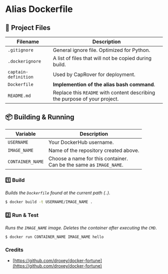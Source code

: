 # Alias Dockerfile

## 📂 Project Files

| Filename | Description |
| -------- | ----------- |
| `.gitignore` | General ignore file. Optimized for Python. |
| `.dockerignore` | A list of files that will not be copied during build. |
| `captain-definition` | Used by CapRover for deployment. |
| `Dockerfile` | **Implemention of the alias bash command**. |
| `README.md` | Replace this `README` with content describing the purpose of your project. |

## 📦 Building & Running

| Variable | Description |
| -------- | ----------- |
| `USERNAME` | Your DockerHub username. |
| `IMAGE_NAME` | Name of the repository created above. |
| `CONTAINER_NAME` | Choose a name for this container.<br>Can be the same as `IMAGE_NAME`. |

### 1️⃣ Build

_Builds the `Dockerfile` found at the current path (`.`)._

```bash
$ docker build -t USERNAME/IMAGE_NAME .
```

### 2️⃣ Run & Test

_Runs the `IMAGE_NAME` image. Deletes the container after executing the `CMD`_.

```bash
$ docker run CONTAINER_NAME IMAGE_NAME hello
```

### Credits
- [https://github.com/droxey/docker-fortune](https://github.com/droxey/docker-fortune)
